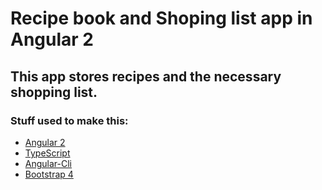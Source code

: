 # Recipe book and Shoping list app in Angular 2

## This app stores recipes and the necessary shopping list.

### Stuff used to make this:

 * [Angular 2](https://angular.io)
 * [TypeScript](https://www.typescriptlang.org)
 * [Angular-Cli](https://github.com/angular/angular-cli)
 * [Bootstrap 4](http://getbootstrap.com/getting-started)
 
